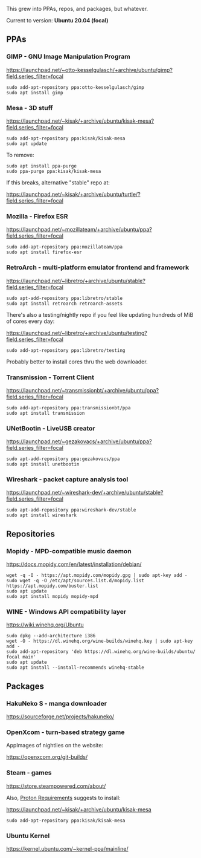 This grew into PPAs, repos, and packages, but whatever.

Current to version: **Ubuntu 20.04 (focal)**

## PPAs

### GIMP - GNU Image Manipulation Program

https://launchpad.net/~otto-kesselgulasch/+archive/ubuntu/gimp?field.series_filter=focal

    sudo add-apt-repository ppa:otto-kesselgulasch/gimp
    sudo apt install gimp

### Mesa - 3D stuff

https://launchpad.net/~kisak/+archive/ubuntu/kisak-mesa?field.series_filter=focal

    sudo add-apt-repository ppa:kisak/kisak-mesa
    sudo apt update

To remove:

    sudo apt install ppa-purge
    sudo ppa-purge ppa:kisak/kisak-mesa

If this breaks, alternative "stable" repo at:

 https://launchpad.net/~kisak/+archive/ubuntu/turtle/?field.series_filter=focal

### Mozilla - Firefox ESR

https://launchpad.net/~mozillateam/+archive/ubuntu/ppa?field.series_filter=focal

    sudo add-apt-repository ppa:mozillateam/ppa
    sudo apt install firefox-esr

### RetroArch - multi-platform emulator frontend and framework

https://launchpad.net/~libretro/+archive/ubuntu/stable?field.series_filter=focal

    sudo apt-add-repository ppa:libretro/stable
    sudo apt install retroarch retroarch-assets

There's also a testing/nightly repo if you feel like updating hundreds of MiB of cores every day:

https://launchpad.net/~libretro/+archive/ubuntu/testing?field.series_filter=focal

    sudo add-apt-repository ppa:libretro/testing

Probably better to install cores thru the web downloader.

### Transmission - Torrent Client

https://launchpad.net/~transmissionbt/+archive/ubuntu/ppa?field.series_filter=focal

    sudo add-apt-repository ppa:transmissionbt/ppa
    sudo apt install transmission

### UNetBootin - LiveUSB creator

https://launchpad.net/~gezakovacs/+archive/ubuntu/ppa?field.series_filter=focal

    sudo apt-add-repository ppa:gezakovacs/ppa
    sudo apt install unetbootin

### Wireshark - packet capture analysis tool

https://launchpad.net/~wireshark-dev/+archive/ubuntu/stable?field.series_filter=focal

    sudo apt-add-repository ppa:wireshark-dev/stable
    sudo apt install wireshark

## Repositories

### Mopidy - MPD-compatible music daemon

https://docs.mopidy.com/en/latest/installation/debian/

    wget -q -O - https://apt.mopidy.com/mopidy.gpg | sudo apt-key add -
    sudo wget -q -O /etc/apt/sources.list.d/mopidy.list https://apt.mopidy.com/buster.list
    sudo apt update
    sudo apt install mopidy mopidy-mpd

### WINE - Windows API compatibility layer

https://wiki.winehq.org/Ubuntu

    sudo dpkg --add-architecture i386
    wget -O - https://dl.winehq.org/wine-builds/winehq.key | sudo apt-key add -
    sudo add-apt-repository 'deb https://dl.winehq.org/wine-builds/ubuntu/ focal main' 
    sudo apt update
    sudo apt install --install-recommends winehq-stable

## Packages

### HakuNeko S - manga downloader

https://sourceforge.net/projects/hakuneko/

### OpenXcom - turn-based strategy game

AppImages of nightlies on the website:

https://openxcom.org/git-builds/

### Steam - games

https://store.steampowered.com/about/

Also, [Proton Requirements](https://github.com/ValveSoftware/Proton/wiki/Requirements) suggests to install:

https://launchpad.net/~kisak/+archive/ubuntu/kisak-mesa

    sudo add-apt-repository ppa:kisak/kisak-mesa

### Ubuntu Kernel

https://kernel.ubuntu.com/~kernel-ppa/mainline/
